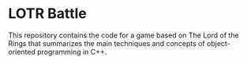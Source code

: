 # LOTR Battle

This repository contains the code for a game based on The Lord of the Rings that summarizes the main techniques and concepts of object-oriented programming in C++.

